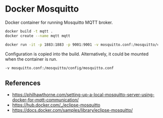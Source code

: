 # Docker Mosquitto

Docker container for running Mosquitto MQTT broker.

```bash
docker build -t mqtt .
docker create --name mqtt mqtt
```

```bash
docker run -it -p 1883:1883 -p 9001:9001 -v mosquitto.conf:/mosquitto/config/mosquitto.conf mqtt
```

Configuration is copied into the build. Alternatively, it could be mounted when the container is run.

```bash
-v mosquitto.conf:/mosquitto/config/mosquitto.conf
```


## References

* https://philhawthorne.com/setting-up-a-local-mosquitto-server-using-docker-for-mqtt-communication/
* https://hub.docker.com/_/eclipse-mosquitto
* https://docs.docker.com/samples/library/eclipse-mosquitto/

